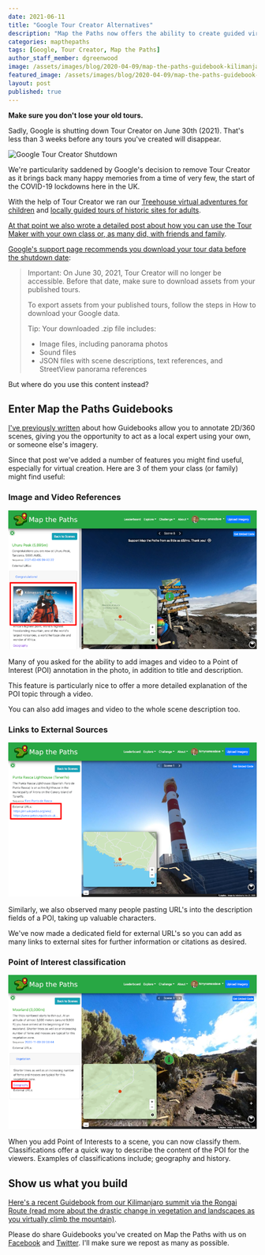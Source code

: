 ```yaml
---
date: 2021-06-11
title: "Google Tour Creator Alternatives"
description: "Map the Paths now offers the ability to create guided virtual tours complete with annotations and videos."
categories: mapthepaths
tags: [Google, Tour Creator, Map the Paths]
author_staff_member: dgreenwood
image: /assets/images/blog/2020-04-09/map-the-paths-guidebook-kilimanjaro-meta.jpg
featured_image: /assets/images/blog/2020-04-09/map-the-paths-guidebook-kilimanjaro-sm.jpg
layout: post
published: true
---
```


**Make sure you don't lose your old tours.**

Sadly, Google is shutting down Tour Creator on June 30th (2021). That's less than 3 weeks before any tours you've created will disappear.

<img class="img-fluid" src="/assets/images/blog/2021-06-13/google-tour-creator-shutdown.png" alt="Google Tour Creator Shutdown" title="Google Tour Creator Shutdown" />

We're particularity saddened by Google's decision to remove Tour Creator as it brings back many happy memories from a time of very few, the start of the COVID-19 lockdowns here in the UK.

With the help of Tour Creator we ran our [Treehouse virtual adventures for children](/blog/2020/treehouse-academy-emergency-timetable) and [locally guided tours of historic sites for adults](/blog/2020/virtual-tours-guided-by-local-experts).

[At that point we also wrote a detailed post about how you can use the Tour Maker with your own class or, as many did, with friends and family](/blog/2020/build-virtual-expeditions-for-your-class.md).

[Google's support page recommends you download your tour data before the shutdown date](https://support.google.com/tourcreator/):

> Important: On June 30, 2021, Tour Creator will no longer be accessible. Before that date, make sure to download assets from your published tours.
>
> To export assets from your published tours, follow the steps in How to download your Google data.
> 
> Tip: Your downloaded .zip file includes:
> 
> * Image files, including panorama photos
> * Sound files
> * JSON files with scene descriptions, text references, and StreetView panorama references

But where do you use this content instead?

## Enter Map the Paths Guidebooks

[I've previously written](/blog/2020/map-the-paths-guidebooks) about how Guidebooks allow you to annotate 2D/360 scenes, giving you the opportunity to act as a local expert using your own, or someone else's imagery.

Since that post we've added a number of features you might find useful, especially for virtual creation. Here are 3 of them your class (or family) might find useful:

### Image and Video References

<img class="img-fluid" src="/assets/images/blog/2021-06-11/map-the-paths-guidebook-video.png" alt="Map the Paths Image and Video References" title="Map the Paths Image and Video References" />

Many of you asked for the ability to add images and video to a Point of Interest (POI) annotation in the photo, in addition to title and description.

This feature is particularly nice to offer a more detailed explanation of the POI topic through a video.

You can also add images and video to the whole scene description too.

### Links to External Sources

<img class="img-fluid" src="/assets/images/blog/2021-06-11/map-the-paths-guidebooks-external-links.png" alt="Map the Paths Links to External Sources" title="Map the Paths Links to External Sources" />

Similarly, we also observed many people pasting URL's into the description fields of a POI, taking up valuable characters.

We've now made a dedicated field for external URL's so you can add as many links to external sites for further information or citations as desired.

### Point of Interest classification

<img class="img-fluid" src="/assets/images/blog/2021-06-11/map-the-paths-guidebooks-point-of-interest-classification.png" alt="Map the Paths Point of Interest classification" title="Map the Paths Point of Interest classification" />

When you add Point of Interests to a scene, you can now classify them. Classifications offer a quick way to describe the content of the POI for the viewers. Examples of classifications include; geography and history.

## Show us what you build

[Here's a recent Guidebook from our Kilimanjaro summit via the Rongai Route (read more about the drastic change in vegetation and landscapes as you virtually climb the mountain)](https://www.mapthepaths.com/guidebook/1d8221a5-20f1-4b8d-ad2d-cd69604d70d2/detail/).

Please do share Guidebooks you've created on Map the Paths with us on [Facebook](https://www.facebook.com/trekview/) and [Twitter](https://twitter.com/trekview). I'll make sure we repost as many as possible.